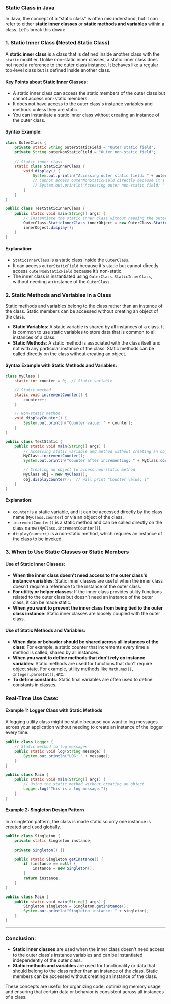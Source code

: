 ### **Static Class in Java**

In Java, the concept of a "static class" is often misunderstood, but it can refer to either **static inner classes** or **static methods and variables** within a class. Let's break this down:

### **1. Static Inner Class (Nested Static Class)**

A **static inner class** is a class that is defined inside another class with the `static` modifier. Unlike non-static inner classes, a static inner class does not need a reference to the outer class instance. It behaves like a regular top-level class but is defined inside another class.

#### **Key Points about Static Inner Classes:**
- A static inner class can access the static members of the outer class but cannot access non-static members.
- It does not have access to the outer class's instance variables and methods unless they are static.
- You can instantiate a static inner class without creating an instance of the outer class.
  
#### **Syntax Example:**
```java
class OuterClass {
    private static String outerStaticField = "Outer static field";
    private String outerNonStaticField = "Outer non-static field";
    
    // Static inner class
    static class StaticInnerClass {
        void display() {
            System.out.println("Accessing outer static field: " + outerStaticField);
            // Cannot access outerNonStaticField directly because it's non-static
            // System.out.println("Accessing outer non-static field: " + outerNonStaticField); // ERROR
        }
    }
}

public class TestStaticInnerClass {
    public static void main(String[] args) {
        // Instantiate the static inner class without needing the outer class instance
        OuterClass.StaticInnerClass innerObject = new OuterClass.StaticInnerClass();
        innerObject.display();
    }
}
```

#### **Explanation:**
- `StaticInnerClass` is a static class inside the `OuterClass`.
- It can access `outerStaticField` because it's static but cannot directly access `outerNonStaticField` because it’s non-static.
- The inner class is instantiated using `OuterClass.StaticInnerClass`, without needing an instance of the `OuterClass`.

### **2. Static Methods and Variables in a Class**

Static methods and variables belong to the class rather than an instance of the class. Static members can be accessed without creating an object of the class.

- **Static Variables**: A static variable is shared by all instances of a class. It is common to use static variables to store data that is common to all instances of a class.
- **Static Methods**: A static method is associated with the class itself and not with any particular instance of the class. Static methods can be called directly on the class without creating an object.

#### **Syntax Example with Static Methods and Variables:**

```java
class MyClass {
    static int counter = 0;  // Static variable

    // Static method
    static void incrementCounter() {
        counter++;
    }

    // Non-static method
    void displayCounter() {
        System.out.println("Counter value: " + counter);
    }
}

public class TestStatic {
    public static void main(String[] args) {
        // Accessing static variable and method without creating an object
        MyClass.incrementCounter();
        System.out.println("Counter after incrementing: " + MyClass.counter);

        // Creating an object to access non-static method
        MyClass obj = new MyClass();
        obj.displayCounter();  // Will print "Counter value: 1"
    }
}
```

#### **Explanation:**
- `counter` is a static variable, and it can be accessed directly by the class name (`MyClass.counter`) or via an object of the class.
- `incrementCounter()` is a static method and can be called directly on the class name (`MyClass.incrementCounter()`).
- `displayCounter()` is a non-static method, which requires an instance of the class to be invoked.

### **3. When to Use Static Classes or Static Members**

#### **Use of Static Inner Classes:**
- **When the inner class doesn't need access to the outer class's instance variables**: Static inner classes are useful when the inner class doesn’t require a reference to the instance of the outer class.
- **For utility or helper classes**: If the inner class provides utility functions related to the outer class but doesn’t need an instance of the outer class, it can be made static.
- **When you want to prevent the inner class from being tied to the outer class instance**: Static inner classes are loosely coupled with the outer class.

#### **Use of Static Methods and Variables:**
- **When data or behavior should be shared across all instances of the class**: For example, a static counter that increments every time a method is called, shared by all instances.
- **When you want to define methods that don't rely on instance variables**: Static methods are used for functions that don't require object state. For example, utility methods like `Math.max()`, `Integer.parseInt()`, etc.
- **To define constants**: Static final variables are often used to define constants in classes.

### **Real-Time Use Case:**

#### **Example 1: Logger Class with Static Methods**
A logging utility class might be static because you want to log messages across your application without needing to create an instance of the logger every time.

```java
public class Logger {
    // Static method to log messages
    public static void log(String message) {
        System.out.println("LOG: " + message);
    }
}

public class Main {
    public static void main(String[] args) {
        // Using the static method without creating an object
        Logger.log("This is a log message.");
    }
}
```

#### **Example 2: Singleton Design Pattern**
In a singleton pattern, the class is made static so only one instance is created and used globally.

```java
public class Singleton {
    private static Singleton instance;

    private Singleton() {}

    public static Singleton getInstance() {
        if (instance == null) {
            instance = new Singleton();
        }
        return instance;
    }
}

public class Main {
    public static void main(String[] args) {
        Singleton singleton = Singleton.getInstance();
        System.out.println("Singleton instance: " + singleton);
    }
}
```

---

### **Conclusion:**
- **Static inner classes** are used when the inner class doesn't need access to the outer class's instance variables and can be instantiated independently of the outer class.
- **Static methods and variables** are used for functionality or data that should belong to the class rather than an instance of the class. Static members can be accessed without creating an instance of the class.

These concepts are useful for organizing code, optimizing memory usage, and ensuring that certain data or behavior is consistent across all instances of a class.
